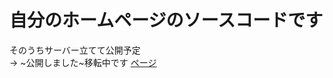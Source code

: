# 自分のホームページのソースコードです
そのうちサーバー立てて公開予定  
-> ~公開しました~移転中です
[ページ](https://yta156.sakura.ne.jp/index.html)
